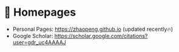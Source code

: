 # 📎 Homepages
- Personal Pages: https://zhaopeng.github.io (updated recently🔥)
- Google Scholar: https://scholar.google.com/citations?user=gdr_uc4AAAAJ